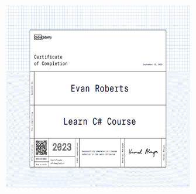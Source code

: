 <img src="Certificates-of-Completion/Learn-CSharp.png" width="600" height="500" alt="Learn C# Certificate">